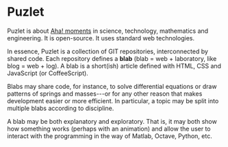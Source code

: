 Puzlet
======

Puzlet is about [Aha! moments](http://en.wikipedia.org/wiki/Eureka_effect) in 
science, technology, mathematics and engineering.
It is open-source. It uses standard web technologies.

In essence, Puzlet is a collection of GIT repositories, interconnected by shared code.
Each repository defines a **blab** (blab = web + laboratory, like blog = web + log). 
A blab is a short(ish) article defined with HTML, CSS and JavaScript (or CoffeeScript). 

Blabs may share code, for instance, to solve differential equations or 
draw patterns of springs and masses---or for any other reason that makes development easier or more efficient.
In particular, a topic may be split into multiple blabs according to discipline.

A blab may be both explanatory and exploratory. 
That is, it may both show how something works (perhaps with an animation) 
and allow the user to interact with the programming in the way of Matlab, Octave, Python, etc.

